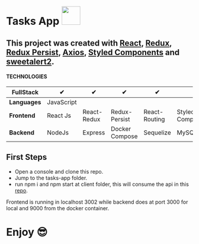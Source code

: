 # Tasks App <img src="https://github.com/larts85/task-app/blob/main/src/task-app-logo.png" width="50px" />

## This project was created with [React](https://github.com/facebook/create-react-app), [Redux](https://redux.js.org/), [Redux Persist](https://github.com/rt2zz/redux-persist/blob/master/README.md), [Axios](https://axios-http.com/), [Styled Components](https://styled-components.com/) and [sweetalert2](https://sweetalert2.github.io/).

#### TECHNOLOGIES

| **FullStack** | ✔          | ✔           | ✔              | ✔             | ✔                 | ✔           | ✔     |
| ------------- | ---------- | ----------- | -------------- | ------------- | ----------------- | ----------- | ----- |
| **Languages** | JavaScript |             |                |               |                   |             |       |
| **Frontend**  | React Js   | React-Redux | Redux-Persist  | React-Routing | Styled-Components | sweetalert2 | Axios |
| **Backend**   | NodeJs     | Express     | Docker Compose | Sequelize     | MySQL             | Axios       | Babel |

## First Steps

- Open a console and clone this repo.
- Jump to the tasks-app folder.
- run npm i and npm start at client folder, this will consume the api in this <a href='https://github.com/larts85/task-service'>repo</a>.

Frontend is running in localhost 3002 while backend does at port 3000 for local and 9000 from the docker container.

# Enjoy 😎
